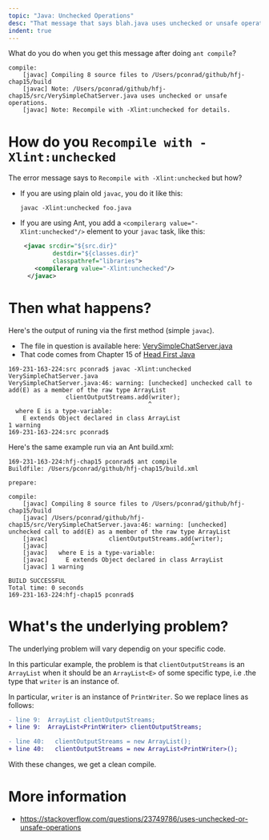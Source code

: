 ```yaml
---
topic: "Java: Unchecked Operations"
desc: "That message that says blah.java uses unchecked or unsafe operations. Recompile with -Xlint:unchecked for details."
indent: true
---
```


What do you do when you get this message after doing `ant compile`?

```
compile:
    [javac] Compiling 8 source files to /Users/pconrad/github/hfj-chap15/build
    [javac] Note: /Users/pconrad/github/hfj-chap15/src/VerySimpleChatServer.java uses unchecked or unsafe operations.
    [javac] Note: Recompile with -Xlint:unchecked for details.
```

# How do you `Recompile with -Xlint:unchecked` 

The error message says to `Recompile with -Xlint:unchecked` but how?

* If you are using plain old `javac`, you do it like this:
   ```
   javac -Xlint:unchecked foo.java
   ```
   
* If you are using Ant, you add a `<compilerarg value="-Xlint:unchecked"/>` element to your `javac`
   task, like this:

   ```xml
    <javac srcdir="${src.dir}"
            destdir="${classes.dir}"
            classpathref="libraries">
       <compilerarg value="-Xlint:unchecked"/>
     </javac> 
   ```

# Then what happens?

Here's the output of runing via the first method (simple `javac`).   

* The file in question is available here: [VerySimpleChatServer.java](VerySimpleChatServer/)
* That code comes from Chapter 15 of [Head First Java](/textbooks/HFJ/)

```
169-231-163-224:src pconrad$ javac -Xlint:unchecked VerySimpleChatServer.java 
VerySimpleChatServer.java:46: warning: [unchecked] unchecked call to add(E) as a member of the raw type ArrayList
                clientOutputStreams.add(writer);
                                       ^
  where E is a type-variable:
    E extends Object declared in class ArrayList
1 warning
169-231-163-224:src pconrad$ 
```

Here's the same example run via an Ant build.xml:

```
169-231-163-224:hfj-chap15 pconrad$ ant compile
Buildfile: /Users/pconrad/github/hfj-chap15/build.xml

prepare:

compile:
    [javac] Compiling 8 source files to /Users/pconrad/github/hfj-chap15/build
    [javac] /Users/pconrad/github/hfj-chap15/src/VerySimpleChatServer.java:46: warning: [unchecked] unchecked call to add(E) as a member of the raw type ArrayList
    [javac]                 clientOutputStreams.add(writer);
    [javac]                                        ^
    [javac]   where E is a type-variable:
    [javac]     E extends Object declared in class ArrayList
    [javac] 1 warning

BUILD SUCCESSFUL
Total time: 0 seconds
169-231-163-224:hfj-chap15 pconrad$ 
```


# What's the underlying problem?

The underlying problem will vary dependig on your specific code. 

In this particular example, the problem is that `clientOutputStreams` is an `ArrayList` when it should be an `ArrayList<E>` of some specific type, i.e .the type that `writer` is an instance of.

In particular, `writer` is an instance of `PrintWriter`.  So we replace lines as follows:


```diff
- line 9:  ArrayList clientOutputStreams;
+ line 9:  ArrayList<PrintWriter> clientOutputStreams;

- line 40:   clientOutputStreams = new ArrayList();
+ line 40:   clientOutputStreams = new ArrayList<PrintWriter>();
```

With these changes, we get a clean compile.



# More information

* <https://stackoverflow.com/questions/23749786/uses-unchecked-or-unsafe-operations>
